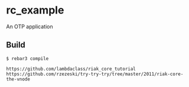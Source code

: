 rc_example
=====

An OTP application

Build
-----

    $ rebar3 compile

    https://github.com/lambdaclass/riak_core_tutorial
    https://github.com/rzezeski/try-try-try/tree/master/2011/riak-core-the-vnode
